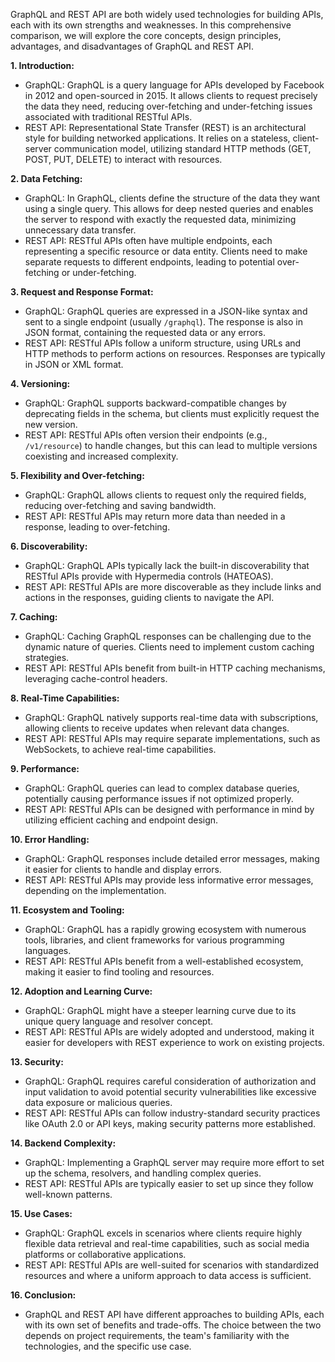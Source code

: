 GraphQL and REST API are both widely used technologies for building APIs, each with its own strengths and weaknesses. In this comprehensive comparison, we will explore the core concepts, design principles, advantages, and disadvantages of GraphQL and REST API.

**1. Introduction:**

- GraphQL: GraphQL is a query language for APIs developed by Facebook in 2012 and open-sourced in 2015. It allows clients to request precisely the data they need, reducing over-fetching and under-fetching issues associated with traditional RESTful APIs.
- REST API: Representational State Transfer (REST) is an architectural style for building networked applications. It relies on a stateless, client-server communication model, utilizing standard HTTP methods (GET, POST, PUT, DELETE) to interact with resources.

**2. Data Fetching:**

- GraphQL: In GraphQL, clients define the structure of the data they want using a single query. This allows for deep nested queries and enables the server to respond with exactly the requested data, minimizing unnecessary data transfer.
- REST API: RESTful APIs often have multiple endpoints, each representing a specific resource or data entity. Clients need to make separate requests to different endpoints, leading to potential over-fetching or under-fetching.

**3. Request and Response Format:**

- GraphQL: GraphQL queries are expressed in a JSON-like syntax and sent to a single endpoint (usually `/graphql`). The response is also in JSON format, containing the requested data or any errors.
- REST API: RESTful APIs follow a uniform structure, using URLs and HTTP methods to perform actions on resources. Responses are typically in JSON or XML format.

**4. Versioning:**

- GraphQL: GraphQL supports backward-compatible changes by deprecating fields in the schema, but clients must explicitly request the new version.
- REST API: RESTful APIs often version their endpoints (e.g., `/v1/resource`) to handle changes, but this can lead to multiple versions coexisting and increased complexity.

**5. Flexibility and Over-fetching:**

- GraphQL: GraphQL allows clients to request only the required fields, reducing over-fetching and saving bandwidth.
- REST API: RESTful APIs may return more data than needed in a response, leading to over-fetching.

**6. Discoverability:**

- GraphQL: GraphQL APIs typically lack the built-in discoverability that RESTful APIs provide with Hypermedia controls (HATEOAS).
- REST API: RESTful APIs are more discoverable as they include links and actions in the responses, guiding clients to navigate the API.

**7. Caching:**

- GraphQL: Caching GraphQL responses can be challenging due to the dynamic nature of queries. Clients need to implement custom caching strategies.
- REST API: RESTful APIs benefit from built-in HTTP caching mechanisms, leveraging cache-control headers.

**8. Real-Time Capabilities:**

- GraphQL: GraphQL natively supports real-time data with subscriptions, allowing clients to receive updates when relevant data changes.
- REST API: RESTful APIs may require separate implementations, such as WebSockets, to achieve real-time capabilities.

**9. Performance:**

- GraphQL: GraphQL queries can lead to complex database queries, potentially causing performance issues if not optimized properly.
- REST API: RESTful APIs can be designed with performance in mind by utilizing efficient caching and endpoint design.

**10. Error Handling:**

- GraphQL: GraphQL responses include detailed error messages, making it easier for clients to handle and display errors.
- REST API: RESTful APIs may provide less informative error messages, depending on the implementation.

**11. Ecosystem and Tooling:**

- GraphQL: GraphQL has a rapidly growing ecosystem with numerous tools, libraries, and client frameworks for various programming languages.
- REST API: RESTful APIs benefit from a well-established ecosystem, making it easier to find tooling and resources.

**12. Adoption and Learning Curve:**

- GraphQL: GraphQL might have a steeper learning curve due to its unique query language and resolver concept.
- REST API: RESTful APIs are widely adopted and understood, making it easier for developers with REST experience to work on existing projects.

**13. Security:**

- GraphQL: GraphQL requires careful consideration of authorization and input validation to avoid potential security vulnerabilities like excessive data exposure or malicious queries.
- REST API: RESTful APIs can follow industry-standard security practices like OAuth 2.0 or API keys, making security patterns more established.

**14. Backend Complexity:**

- GraphQL: Implementing a GraphQL server may require more effort to set up the schema, resolvers, and handling complex queries.
- REST API: RESTful APIs are typically easier to set up since they follow well-known patterns.

**15. Use Cases:**

- GraphQL: GraphQL excels in scenarios where clients require highly flexible data retrieval and real-time capabilities, such as social media platforms or collaborative applications.
- REST API: RESTful APIs are well-suited for scenarios with standardized resources and where a uniform approach to data access is sufficient.

**16. Conclusion:**

- GraphQL and REST API have different approaches to building APIs, each with its own set of benefits and trade-offs. The choice between the two depends on project requirements, the team's familiarity with the technologies, and the specific use case.
